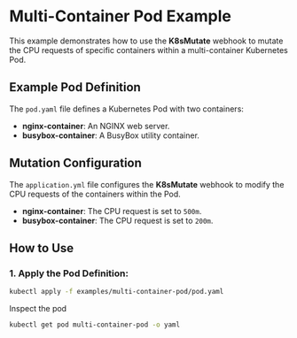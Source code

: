 # Multi-Container Pod Example

This example demonstrates how to use the **K8sMutate** webhook to mutate the CPU requests of specific containers within a multi-container Kubernetes Pod.

## Example Pod Definition

The `pod.yaml` file defines a Kubernetes Pod with two containers:

- **nginx-container**: An NGINX web server.
- **busybox-container**: A BusyBox utility container.

## Mutation Configuration

The `application.yml` file configures the **K8sMutate** webhook to modify the CPU requests of the containers within the Pod.

- **nginx-container**: The CPU request is set to `500m`.
- **busybox-container**: The CPU request is set to `200m`.

## How to Use

### 1. Apply the Pod Definition:

```bash
kubectl apply -f examples/multi-container-pod/pod.yaml
````
Inspect the pod
```bash
kubectl get pod multi-container-pod -o yaml
````